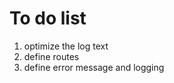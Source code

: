 To do list
==========

1. optimize the log text
2. define routes
3. define error message and logging

